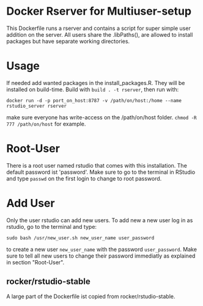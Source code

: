 # Docker Rserver for Multiuser-setup 
This Dockerfile runs a rserver and contains a script for super simple user addition on the server. All users share the .libPaths(), are allowed to install packages but have separate working directories.

# Usage
If needed add wanted packages in the install_packages.R. They will be installed on build-time.
Build with `build . -t rserver`, then run with:
```
docker run -d -p port_on_host:8787 -v /path/on/host:/home --name rstudio_server rserver
```
make sure everyone has write-access on the /path/on/host folder. `chmod -R 777 /path/on/host` for example.

# Root-User
There is a root user named rstudio that comes with this installation. The default password ist 'password'. Make sure to go to the terminal in RStudio and type `passwd` on the first login to change to root password.

# Add User
Only the user rstudio can add new users. To add new a new user log in as rstudio, go to the terminal and type:
```
sudo bash /usr/new_user.sh new_user_name user_password
```
to create a new user `new_user_name` with the password `user_password`. Make sure to tell all new users to change their password immediatly as explained in section "Root-User".

## rocker/rstudio-stable
A large part of the Dockerfile ist copied from rocker/rstudio-stable.
